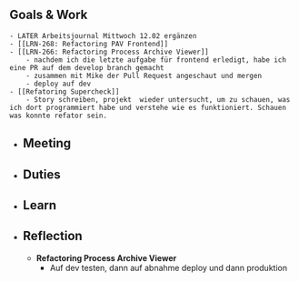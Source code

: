 ## Goals & Work
	- LATER Arbeitsjournal Mittwoch 12.02 ergänzen
	- [[LRN-268: Refactoring PAV Frontend]]
	- [[LRN-266: Refactoring Process Archive Viewer]]
		- nachdem ich die letzte aufgabe für frontend erledigt, habe ich eine PR auf dem develop branch gemacht
		- zusammen mit Mike der Pull Request angeschaut und mergen
		- deploy auf dev
	- [[Refatoring Supercheck]]
		- Story schreiben, projekt  wieder untersucht, um zu schauen, was ich dort programmiert habe und verstehe wie es funktioniert. Schauen was konnte refator sein.
- ## Meeting
- ## Duties
- ## Learn
- ## Reflection
	- **Refactoring Process Archive Viewer**
		- Auf dev testen, dann auf abnahme deploy und dann produktion